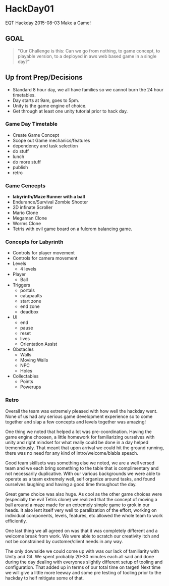 # HackDay01
EQT Hackday 2015-08-03 Make a Game!

## GOAL

>"Our Challenge is this: Can we go from nothing, to game concept, to playable version, to a deployed in aws web based game in a single day?"

## Up front Prep/Decisions

* Standard 8 hour day, we all have families so we cannot burn the 24 hour timetables.
* Day starts at 9am, goes to 5pm.
* Unity is the game engine of choice.
* Get through at least one unity tutorial prior to hack day.


### Game Day Timetable

* Create Game Concept
* Scope out Game mechanics/features
* dependency and task selection
* do stuff
* lunch
* do more stuff
* publish
* retro

### Game Cencepts

* **labyrinth/Maze Runner with a ball**
* Endurance/Survival Zombie Shooter
* 2D infinate Scroller
* Mario Clone
* Megaman Clone
* Worms Clone
* Tetris with evil game board on a fulcrom balancing game.

### Concepts for Labyrinth

* Controls for player movement
* Controls for camera movement
* Levels
  * 4 levels
* Player
  * Ball
* Triggers
  * portals
  * catapaults
  * start zone
  * end zone
  * deadbox
* UI
  * end
  * pause
  * reset
  * lives
  * Orientation Assist
* Obstacles
  * Walls
  * Moving Walls
  * NPC
  * Holes
* Collectables
  * Points
  * Powerups


### Retro

Overall the team was extremely pleased with how well the hackday went.  None of us had any serious game development experience so to come together and slap a few concepts and levels together was amazing!

One thing we noted that helped a lot was pre-coordination.  Having the game engine choosen, a little homework for familiarizing ourselves with unity and right mindset for what really could be done in a day helped tremendously.  That meant that upon arrival we could hit the ground running, there was no need for any kind of intro/welcome/blabla speach.

Good team skillsets was something else we noted, we are a well versed team and we each bring something to the table that is complimentary and not necessarily duplicative.  With our various backgrounds we were able to operate as a team extremely well, self organize around tasks, and found ourselves laughing and having a good time throughout the day. 

Great game choice was also huge.  As cool as the other game choices were (especially the evil Tetris clone) we realized that the concept of moving a ball around a maze made for an extremely simple game to grok in our heads.  It also lent itself very well to parallization of the effort, working on individual components, levels, features, etc  allowed the whole team to work efficiently.

One last thing we all agreed on was that it was completely different and a welcome break from work.  We were able to scratch our creativity itch and not be constrained by customer/client needs in any way.

The only downside we could come up with was our lack of familiarity with Unity and Git.  We spent probably 20-30 minutes each all said and done during the day dealing with everyones slightly different setup of tooling and configuration.  That added up in terms of our total time on target!  Next time we will give a little more leeway and some pre testing of tooling prior to the hackday to helf mitigate some of that.





